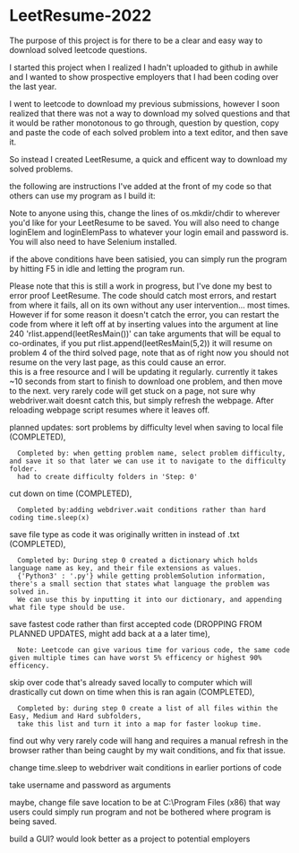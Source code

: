 # LeetResume-2022
The purpose of this project is for there to be a clear and easy way to download solved leetcode questions. 

I started this project when I realized I hadn't uploaded to github in awhile and I wanted to show prospective employers that I had been coding over the last year.

I went to leetcode to download my previous submissions, 
however I soon realized that there was not a way to download my solved questions and that it would be rather monotonous to go through, 
question by question, copy and paste the code of each solved problem into a text editor, and then save it.

So instead I created LeetResume, a quick and efficent way to download my solved problems. 

the following are instructions I've added at the front of my code so that others can use my program as I build it:


 Note to anyone using this, change the lines of os.mkdir/chdir to wherever you'd like for your LeetResume to be saved.
 You will also need to change loginElem and loginElemPass to whatever your login email and password is. 
 You will also need to have Selenium installed. 
 
 if the above conditions have been satisied, you can simply run the program by hitting F5 in idle and letting the program run.
 
 
 Please note that this is still a work in progress, but I've done my best to error proof LeetResume.
 The code should catch most errors, and restart from where it fails, all on its own without any user intervention... most times. 
 However if for some reason it doesn't catch the error, you can restart the code from where it left off at by inserting values into the argument at line 240
 'rlist.append(leetResMain())' can take arguments that will be equal to co-ordinates, if you put rlist.append(leetResMain(5,2)) it will resume on problem 4 of the third solved page,
 note that as of right now you should not resume on the very last page, as this could cause an error.  
 this is a free resource and I will be updating it regularly.
 currently it takes ~10 seconds from start to finish to download one problem, and then move to the next.
 very rarely code will get stuck on a page, not sure why webdriver.wait doesnt catch this, but simply refresh the webpage.
 After reloading webpage script resumes where it leaves off.

 planned updates: sort problems by difficulty level when saving to local file (COMPLETED),
      
      Completed by: when getting problem name, select problem difficulty, and save it so that later we can use it to navigate to the difficulty folder.
      had to create difficulty folders in 'Step: 0'
 
 cut down on time (COMPLETED),
      
      Completed by:adding webdriver.wait conditions rather than hard coding time.sleep(x)
 
 save file type as code it was originally written in instead of .txt (COMPLETED),
      
      Completed by: During step 0 created a dictionary which holds language name as key, and their file extensions as values.
      {'Python3' : '.py'} while getting problemSolution information, there's a small section that states what language the problem was solved in.
      We can use this by inputting it into our dictionary, and appending what file type should be use.
 
 save fastest code rather than first accepted code (DROPPING FROM PLANNED UPDATES, might add back at a a later time),
      
      Note: Leetcode can give various time for various code, the same code given multiple times can have worst 5% efficency or highest 90% efficency.
 
 skip over code that's already saved locally to computer which will drastically cut down on time when this is ran again (COMPLETED),
      
      Completed by: during step 0 create a list of all files within the Easy, Medium and Hard subfolders, 
      take this list and turn it into a map for faster lookup time.
 
 find out why very rarely code will hang and requires a manual refresh in the browser rather than being caught by my wait conditions, and fix that issue.
 
 change time.sleep to webdriver wait conditions in earlier portions of code
 
 take username and password as arguments
 
 maybe, change file save location to be at C:\Program Files (x86) that way users could simply run program and not be bothered where program is being saved.
 
 build a GUI? would look better as a project to potential employers
